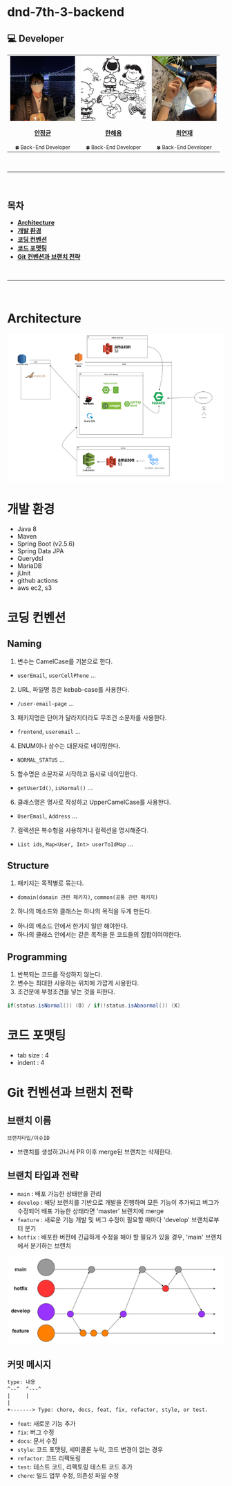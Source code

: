 # dnd-7th-3-backend

## 💻 Developer

<div align="center">
<table>
  <tr>
      <td align="center"><a href="https://github.com/anjeongkyun"><img src="./images/anjeongkyun.jpeg" width="150x;" alt=""/><br /><p><b>안정균</b></p></a><small>🍀 Back-End Developer</small></td>
    <td align="center"><a href="https://github.com/haeyonghahn"><img src="./images/haeyonghahn.jpeg" width="150x;" alt=""/><br /><p><b>한해용</b></p></a><small>🍀 Back-End Developer</small></td>
    <td align="center"><a href="https://github.com/Amenable-C"><img src="./images/Amenable-C.jpeg" width="150px;" alt=""/><br /><p><b>최연재</b></p></a><small>🍀 Back-End Developer</small></td>
  </tr> 
</table>
</div>
<br><hr><br>

## 목차
* **[Architecture](#Architecture)**
* **[개발 환경](#개발-환경)**
* **[코딩 컨벤션](#코딩-컨벤션)**
* **[코드 포맷팅](#코드-포맷팅)**
* **[Git 컨벤션과 브랜치 전략](#Git-컨벤션과-브랜치-전략)**

<br><hr><br>

# Architecture
![image](https://github.com/dnd-side-project/dnd-7th-3-backend/blob/develop/images/architecture.PNG)

# 개발 환경
* Java 8
* Maven
* Spring Boot (v2.5.6)
* Spring Data JPA
* Querydsl
* MariaDB
* jUnit
* github actions
* aws ec2, s3

# 코딩 컨벤션
## Naming
1. 변수는 CamelCase를 기본으로 한다.
- `userEmail`, `userCellPhone` ...
2. URL, 파일명 등은 kebab-case를 사용한다.
- `/user-email-page` ...
3. 패키지명은 단어가 달라지더라도 무조건 소문자를 사용한다.
- `frontend`, `useremail` ...
4. ENUM이나 상수는 대문자로 네이밍한다.
- `NORMAL_STATUS` ...
5. 함수명은 소문자로 시작하고 동사로 네이밍한다.
- `getUserId()`, `isNormal()` ...
6. 클래스명은 명사로 작성하고 UpperCamelCase를 사용한다.
- `UserEmail`, `Address` ...
7. 컬렉션은 복수형을 사용하거나 컬렉션을 명시해준다.
- `List ids`, `Map<User, Int> userToIdMap` ...
## Structure
1. 패키지는 목적별로 묶는다.
- `domain(domain 관련 패키지)`, `common(공통 관련 패키지)`
2. 하나의 메소드와 클래스는 하나의 목적을 두게 만든다.
- 하나의 메소드 안에서 한가지 일만 해야한다.
- 하나의 클래스 안에서는 같은 목적을 둔 코드들의 집합이여야한다.
## Programming
1. 반복되는 코드를 작성하지 않는다.
2. 변수는 최대한 사용하는 위치에 가깝게 사용한다.
3. 조건문에 부정조건을 넣는 것을 피한다.
```java
if(status.isNormal()) (O) / if(!status.isAbnormal()) (X)
```

# 코드 포맷팅
- tab size : 4
- indent : 4

# Git 컨벤션과 브랜치 전략
## 브랜치 이름
`브랜치타입/이슈ID`
- 브랜치를 생성하고나서 PR 이후 merge된 브랜치는 삭제한다.
## 브랜치 타입과 전략
- `main` : 배포 가능한 상태만을 관리
- `develop` : 해당 브랜치를 기반으로 개발을 진행하며 모든 기능이 추가되고 버그가 수정되어 배포 가능한 상태라면 'master' 브랜치에 merge
- `feature` : 새로운 기능 개발 및 버그 수정이 필요할 때마다 'develop' 브랜치로부터 분기
- `hotfix` : 배포한 버전에 긴급하게 수정을 해야 할 필요가 있을 경우, 'main' 브랜치에서 분기하는 브랜치

![gitflow](https://github.com/dnd-side-project/dnd-7th-3-backend/blob/develop/images/gitflow.PNG)

## 커밋 메시지
```
type: 내용
^--^  ^---^
|     |
|
+-------> Type: chore, docs, feat, fix, refactor, style, or test.
```
- `feat`: 새로운 기능 추가
- `fix`: 버그 수정
- `docs`: 문서 수정
- `style`: 코드 포맷팅, 세미콜론 누락, 코드 변경이 없는 경우
- `refactor`: 코드 리팩토링
- `test`: 테스트 코드, 리펙토링 테스트 코드 추가
- `chore`: 빌드 업무 수정, 의존성 파일 수정
